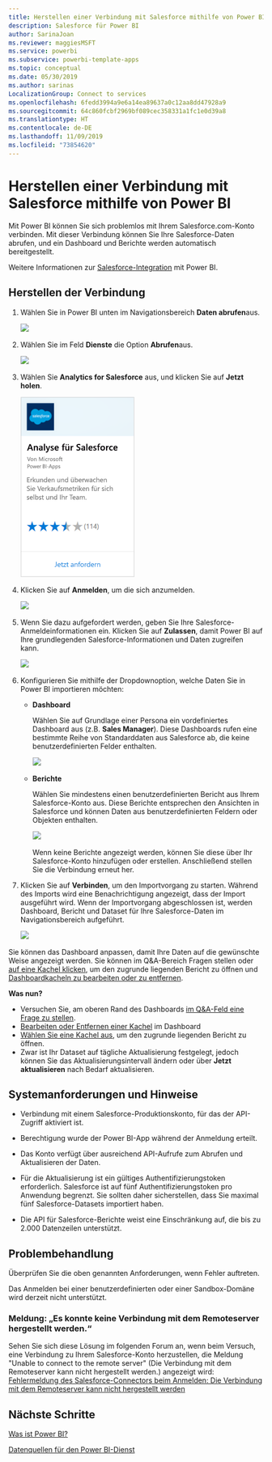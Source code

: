 ```yaml
---
title: Herstellen einer Verbindung mit Salesforce mithilfe von Power BI
description: Salesforce für Power BI
author: SarinaJoan
ms.reviewer: maggiesMSFT
ms.service: powerbi
ms.subservice: powerbi-template-apps
ms.topic: conceptual
ms.date: 05/30/2019
ms.author: sarinas
LocalizationGroup: Connect to services
ms.openlocfilehash: 6fedd3994a9e6a14ea89637a0c12aa8dd47928a9
ms.sourcegitcommit: 64c860fcbf2969bf089cec358331a1fc1e0d39a8
ms.translationtype: HT
ms.contentlocale: de-DE
ms.lasthandoff: 11/09/2019
ms.locfileid: "73854620"
---
```

# <a name="connect-to-salesforce-with-power-bi"></a>Herstellen einer Verbindung mit Salesforce mithilfe von Power BI
Mit Power BI können Sie sich problemlos mit Ihrem Salesforce.com-Konto verbinden. Mit dieser Verbindung können Sie Ihre Salesforce-Daten abrufen, und ein Dashboard und Berichte werden automatisch bereitgestellt.

Weitere Informationen zur [Salesforce-Integration](https://powerbi.microsoft.com/integrations/salesforce) mit Power BI.

## <a name="how-to-connect"></a>Herstellen der Verbindung
1. Wählen Sie in Power BI unten im Navigationsbereich **Daten abrufen**aus.
   
   ![](media/service-connect-to-salesforce/pbi_getdata.png) 
2. Wählen Sie im Feld **Dienste** die Option **Abrufen**aus.
   
   ![](media/service-connect-to-salesforce/pbi_getservices.png) 
3. Wählen Sie **Analytics for Salesforce** aus, und klicken Sie auf **Jetzt holen**.  
   
   ![](media/service-connect-to-salesforce/salesforce.png)
4. Klicken Sie auf **Anmelden**, um die sich anzumelden.
   
    ![](media/service-connect-to-salesforce/dialog.png)
5. Wenn Sie dazu aufgefordert werden, geben Sie Ihre Salesforce-Anmeldeinformationen ein. Klicken Sie auf **Zulassen**, damit Power BI auf Ihre grundlegenden Salesforce-Informationen und Daten zugreifen kann.
   
   ![](media/service-connect-to-salesforce/sf_authorize.png)
6. Konfigurieren Sie mithilfe der Dropdownoption, welche Daten Sie in Power BI importieren möchten:
   
   * **Dashboard**
     
     Wählen Sie auf Grundlage einer Persona ein vordefiniertes Dashboard aus (z.B. **Sales Manager**). Diese Dashboards rufen eine bestimmte Reihe von Standarddaten aus Salesforce ab, die keine benutzerdefinierten Felder enthalten.
     
     ![](media/service-connect-to-salesforce/pbi_salesforcechooserole.png)
   * **Berichte**
     
     Wählen Sie mindestens einen benutzerdefinierten Bericht aus Ihrem Salesforce-Konto aus. Diese Berichte entsprechen den Ansichten in Salesforce und können Daten aus benutzerdefinierten Feldern oder Objekten enthalten.
     
     ![](media/service-connect-to-salesforce/pbi_salesforcereports.png)
     
     Wenn keine Berichte angezeigt werden, können Sie diese über Ihr Salesforce-Konto hinzufügen oder erstellen. Anschließend stellen Sie die Verbindung erneut her.

7. Klicken Sie auf **Verbinden**, um den Importvorgang zu starten. Während des Imports wird eine Benachrichtigung angezeigt, dass der Import ausgeführt wird. Wenn der Importvorgang abgeschlossen ist, werden Dashboard, Bericht und Dataset für Ihre Salesforce-Daten im Navigationsbereich aufgeführt.
   
   ![](media/service-connect-to-salesforce/pbi_getdatasalesforcedash.png)

Sie können das Dashboard anpassen, damit Ihre Daten auf die gewünschte Weise angezeigt werden. Sie können im Q&A-Bereich Fragen stellen oder [auf eine Kachel klicken](consumer/end-user-tiles.md), um den zugrunde liegenden Bericht zu öffnen und [Dashboardkacheln zu bearbeiten oder zu entfernen](service-dashboard-edit-tile.md).

**Was nun?**

* Versuchen Sie, am oberen Rand des Dashboards [im Q&A-Feld eine Frage zu stellen](consumer/end-user-q-and-a.md).
* [Bearbeiten oder Entfernen einer Kachel](service-dashboard-edit-tile.md) im Dashboard
* [Wählen Sie eine Kachel aus](service-dashboard-tiles.md), um den zugrunde liegenden Bericht zu öffnen.
* Zwar ist Ihr Dataset auf tägliche Aktualisierung festgelegt, jedoch können Sie das Aktualisierungsintervall ändern oder über **Jetzt aktualisieren** nach Bedarf aktualisieren.

## <a name="system-requirements-and-considerations"></a>Systemanforderungen und Hinweise

- Verbindung mit einem Salesforce-Produktionskonto, für das der API-Zugriff aktiviert ist.

- Berechtigung wurde der Power BI-App während der Anmeldung erteilt.

- Das Konto verfügt über ausreichend API-Aufrufe zum Abrufen und Aktualisieren der Daten.

- Für die Aktualisierung ist ein gültiges Authentifizierungstoken erforderlich. Salesforce ist auf fünf Authentifizierungstoken pro Anwendung begrenzt. Sie sollten daher sicherstellen, dass Sie maximal fünf Salesforce-Datasets importiert haben.

- Die API für Salesforce-Berichte weist eine Einschränkung auf, die bis zu 2.000 Datenzeilen unterstützt.


## <a name="troubleshooting"></a>Problembehandlung

Überprüfen Sie die oben genannten Anforderungen, wenn Fehler auftreten. 

Das Anmelden bei einer benutzerdefinierten oder einer Sandbox-Domäne wird derzeit nicht unterstützt.

### <a name="unable-to-connect-to-the-remote-server-message"></a>Meldung: „Es konnte keine Verbindung mit dem Remoteserver hergestellt werden.“

Sehen Sie sich diese Lösung im folgenden Forum an, wenn beim Versuch, eine Verbindung zu Ihrem Salesforce-Konto herzustellen, die Meldung "Unable to connect to the remote server" (Die Verbindung mit dem Remoteserver kann nicht hergestellt werden.) angezeigt wird: [Fehlermeldung des Salesforce-Connectors beim Anmelden: Die Verbindung mit dem Remoteserver kann nicht hergestellt werden](https://www.outsystems.com/forums/Forum_TopicView.aspx?TopicId=17674&TopicName=log-in-error-message-unable-to-connect-to-the-remote-server&)


## <a name="next-steps"></a>Nächste Schritte
[Was ist Power BI?](fundamentals/power-bi-overview.md)

[Datenquellen für den Power BI-Dienst](service-get-data.md)

